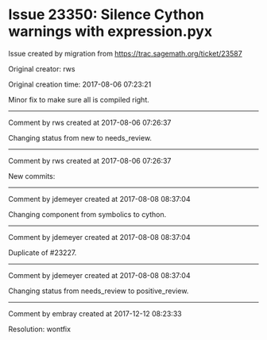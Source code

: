 # Issue 23350: Silence Cython warnings with expression.pyx

Issue created by migration from https://trac.sagemath.org/ticket/23587

Original creator: rws

Original creation time: 2017-08-06 07:23:21

Minor fix to make sure all is compiled right.


---

Comment by rws created at 2017-08-06 07:26:37

Changing status from new to needs_review.


---

Comment by rws created at 2017-08-06 07:26:37

New commits:


---

Comment by jdemeyer created at 2017-08-08 08:37:04

Changing component from symbolics to cython.


---

Comment by jdemeyer created at 2017-08-08 08:37:04

Duplicate of #23227.


---

Comment by jdemeyer created at 2017-08-08 08:37:04

Changing status from needs_review to positive_review.


---

Comment by embray created at 2017-12-12 08:23:33

Resolution: wontfix
